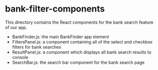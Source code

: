 # bank-filter-components

This directory contains the React components for the bank search feature of our app.

- BankFinder.js: the main BankFinder app element
- FiltersPanel.js: a component containing all of the select and checkbox filters for bank searches
- ResultPanel.js: a component which displays all bank search results to console
- SearchBar.js: the search bar component for the bank search page